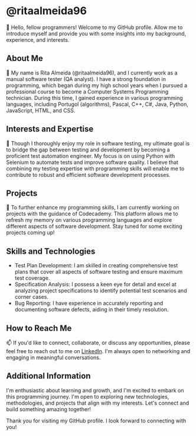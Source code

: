 # @ritaalmeida96

👋 Hello, fellow programmers! Welcome to my GitHub profile. Allow me to introduce myself and provide you with some insights into my background, experience, and interests.

 ## About Me

🌱 My name is Rita Almeida (@ritaalmeida96), and I currently work as a manual software tester (QA analyst). I have a strong foundation in programming, which began during my high school years when I pursued a professional course to become a Computer Systems Programming technician. 
During this time, I gained experience in various programming languages, including Portugol (algorithms), Pascal, C++, C#, Java, Python, JavaScript, HTML, and CSS.

## Interests and Expertise

👀  Though I thoroughly enjoy my role in software testing, my ultimate goal is to bridge the gap between testing and development by becoming a proficient test automation engineer. 
My focus is on using Python with Selenium to automate tests and improve software quality. I believe that combining my testing expertise with programming skills will enable me to contribute to robust and efficient software development processes.

 ## Projects

💞️ To further enhance my programming skills, I am currently working on projects with the guidance of Codecademy. This platform allows me to refresh my memory on various programming languages and explore different aspects of software development. 
Stay tuned for some exciting projects coming up!

## Skills and Technologies

- Test Plan Development: I am skilled in creating comprehensive test plans that cover all aspects of software testing and ensure maximum test coverage.
- Specification Analysis: I possess a keen eye for detail and excel at analyzing project specifications to identify potential test scenarios and corner cases.
- Bug Reporting: I have experience in accurately reporting and documenting software defects, aiding in their timely resolution.

## How to Reach Me

📫 If you'd like to connect, collaborate, or discuss any opportunities, please feel free to reach out to me on [LinkedIn](https://www.linkedin.com/in/ritaalmeida96/). I'm always open to networking and engaging in meaningful conversations.

## Additional Information

I'm enthusiastic about learning and growth, and I'm excited to embark on this programming journey. I'm open to exploring new technologies, methodologies, and projects that align with my interests. Let's connect and build something amazing together!

Thank you for visiting my GitHub profile. I look forward to connecting with you!

<!---
ritaalmeida96/ritaalmeida96 is a ✨ special ✨ repository because its `README.md` (this file) appears on your GitHub profile.
You can click the Preview link to take a look at your changes.
--->
